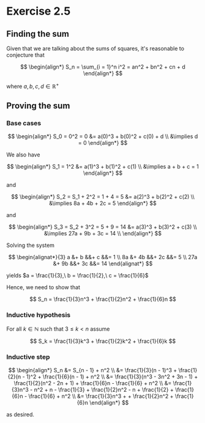 # Exercise 2.5

## Finding the sum

Given that we are talking about the sums of squares, it's reasonable to conjecture that

$$
\begin{align*}
  S_n = \sum_{i = 1}^n i^2 = an^2 + bn^2 + cn + d
\end{align*}
$$

where $a,b,c,d \in \mathbb{R}^+$

## Proving the sum

### Base cases

$$
\begin{align*}
S_0 = 0^2 = 0 &= a(0)^3 + b(0)^2 + c(0) + d \\
&\implies d = 0
\end{align*}
$$

We also have

$$
\begin{align*}
S_1 = 1^2 &= a(1)^3 + b(1)^2 + c(1) \\
&\implies a + b + c = 1
\end{align*}
$$

and 

$$
\begin{align*}
S_2 = S_1 + 2^2 = 1 + 4 = 5 &= a(2)^3 + b(2)^2 + c(2) \\
&\implies 8a + 4b + 2c = 5
\end{align*}
$$

and 

$$
\begin{align*}
S_3 = S_2 + 3^2 = 5 + 9 = 14 &= a(3)^3 + b(3)^2 + c(3) \\
&\implies 27a + 9b + 3c = 14 \\
\end{align*}
$$

Solving the system

$$
\begin{alignat*}{3}
a &+ b &&+ c &&= 1 \\
8a &+ 4b &&+ 2c &&= 5 \\
27a &+ 9b &&+ 3c &&= 14
\end{alignat*}
$$

yields $a = \frac{1}{3},\ b = \frac{1}{2},\ c = \frac{1}{6}$

Hence, we need to show that 

$$
S_n = \frac{1}{3}n^3 + \frac{1}{2}n^2 + \frac{1}{6}n
$$

### Inductive hypothesis

For all $k \in \mathbb{N}$ such that $3 \leq k < n$ assume 

$$
S_k = \frac{1}{3}k^3 + \frac{1}{2}k^2 + \frac{1}{6}k
$$

### Inductive step

$$
\begin{align*}
S_n &= S_{n - 1} + n^2 \\
&= \frac{1}{3}(n - 1)^3 + \frac{1}{2}(n - 1)^2 + \frac{1}{6}(n - 1) + n^2 \\
&= \frac{1}{3}(n^3 - 3n^2 + 3n - 1) + \frac{1}{2}(n^2 - 2n + 1) + \frac{1}{6}n - \frac{1}{6} + n^2 \\
&= \frac{1}{3}n^3 - n^2 + n - \frac{1}{3} + \frac{1}{2}n^2 - n + \frac{1}{2} + \frac{1}{6}n - \frac{1}{6} + n^2 \\
&= \frac{1}{3}n^3 + + \frac{1}{2}n^2 + \frac{1}{6}n
\end{align*}
$$

as desired.

